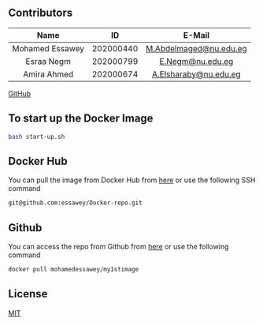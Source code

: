 
## Contributors

|      Name       |      ID      |       E-Mail           |
|:---------------:|:------------:|:----------------------:|
| Mohamed Essawey | 202000440    | M.Abdelmaged@nu.edu.eg |
| Esraa Negm      | 202000799    | E.Negm@nu.edu.eg       |
| Amira Ahmed     | 202000674    | A.Elsharaby@nu.edu.eg  |

[GitHub](https://github.com/essawey/Docker-repo/)

## To start up the Docker Image
```bash
bash start-up.sh
```

## Docker Hub
You can pull the image from Docker Hub from [here](https://hub.docker.com/r/mohamedessawey/my1stimage/) or use the following SSH command
```bash
git@github.com:essawey/Docker-repo.git
```
## Github
You can access the repo from Github from [here](https://github.com/essawey/Docker-repo/) or use the following command
```bash
docker pull mohamedessawey/my1stimage
```

## License
[MIT](https://choosealicense.com/licenses/mit/)

